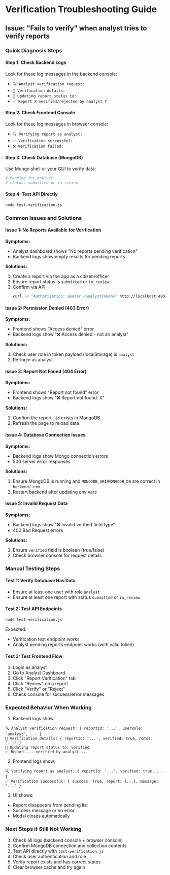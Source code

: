 # Verification Troubleshooting Guide

## Issue: "Fails to verify" when analyst tries to verify reports

### Quick Diagnosis Steps

#### Step 1: Check Backend Logs
Look for these log messages in the backend console:
- `🔍 Analyst verification request:`
- `📝 Verification details:`
- `🔄 Updating report status to:`
- `✅ Report X verified/rejected by analyst Y`

#### Step 2: Check Frontend Console
Look for these log messages in browser console:
- `🔍 Verifying report as analyst:`
- `✅ Verification successful:`
- `❌ Verification failed:`

#### Step 3: Check Database (MongoDB)
Use Mongo shell or your GUI to verify data:
```bash
# Pending for analyst
# status: submitted or in_review
```

#### Step 4: Test API Directly
```bash
node test-verification.js
```

### Common Issues and Solutions

#### Issue 1: No Reports Available for Verification
**Symptoms:** 
- Analyst dashboard shows "No reports pending verification"
- Backend logs show empty results for pending reports

**Solutions:**
1. Create a report via the app as a citizen/officer
2. Ensure report status is `submitted` or `in_review`
3. Confirm via API:
   ```bash
   curl -H "Authorization: Bearer <analystToken>" http://localhost:4000/api/verification/analyst/pending
   ```

#### Issue 2: Permission Denied (403 Error)
**Symptoms:**
- Frontend shows "Access denied" error
- Backend logs show "❌ Access denied - not an analyst"

**Solutions:**
1. Check user role in token payload (localStorage) is `analyst`
2. Re-login as analyst

#### Issue 3: Report Not Found (404 Error)
**Symptoms:**
- Frontend shows "Report not found" error
- Backend logs show "❌ Report not found: X"

**Solutions:**
1. Confirm the report `_id` exists in MongoDB
2. Refresh the page to reload data

#### Issue 4: Database Connection Issues
**Symptoms:**
- Backend logs show Mongo connection errors
- 500 server error responses

**Solutions:**
1. Ensure MongoDB is running and `MONGODB_URI`/`MONGODB_DB` are correct in `backend/.env`
2. Restart backend after updating env vars

#### Issue 5: Invalid Request Data
**Symptoms:**
- Backend logs show "❌ Invalid verified field type"
- 400 Bad Request errors

**Solutions:**
1. Ensure `verified` field is boolean (true/false)
2. Check browser console for request details

### Manual Testing Steps

#### Test 1: Verify Database Has Data
- Ensure at least one user with role `analyst`
- Ensure at least one report with status `submitted` or `in_review`

#### Test 2: Test API Endpoints
```bash
node test-verification.js
```
Expected:
- Verification test endpoint works
- Analyst pending reports endpoint works (with valid token)

#### Test 3: Test Frontend Flow
1. Login as analyst
2. Go to Analyst Dashboard
3. Click "Report Verification" tab
4. Click "Review" on a report
5. Click "Verify" or "Reject"
6. Check console for success/error messages

### Expected Behavior When Working

1. Backend logs show:
```
🔍 Analyst verification request: { reportId: '...', userRole: 'analyst', ... }
📝 Verification details: { reportId: '...', verified: true, notes: '...' }
🔄 Updating report status to: verified
✅ Report ... verified by analyst ...
```

2. Frontend logs show:
```
🔍 Verifying report as analyst: { reportId: '...', verified: true, ... }
✅ Verification successful: { success: true, report: {...}, message: "..." }
```

3. UI shows:
- Report disappears from pending list
- Success message or no error
- Modal closes automatically

### Next Steps if Still Not Working

1. Check all logs (backend console + browser console)
2. Confirm MongoDB connection and collection contents
3. Test API directly with `test-verification.js`
4. Check user authentication and role
5. Verify report exists and has correct status
6. Clear browser cache and try again
